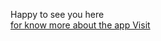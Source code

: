 Happy to see you here<br>
[for know more about the app Visit ](https://github.com/Bhawna1203/Android-Study-Jams)  





 
 
 
 

